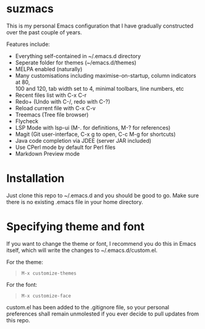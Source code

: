# suzmacs
This is my personal Emacs configuration that I have gradually constructed over
the past couple of years.

Features include:  

  - Everything self-contained in ~/.emacs.d directory  
  - Seperate folder for themes (~/emacs.d/themes)  
  - MELPA enabled (naturally)  
  - Many customisations including maximise-on-startup, column indicators at 80,  
    100 and 120, tab width set to 4, minimal toolbars, line numbers, etc  
  - Recent files list with C-x C-r  
  - Redo+ (Undo with C-/, redo with C-?)  
  - Reload current file with C-x C-v  
  - Treemacs (Tree file browser)  
  - Flycheck  
  - LSP Mode with lsp-ui (M-. for definitions, M-? for references)  
  - Magit (Git user-interface, C-x g to open, C-c M-g for shortcuts)  
  - Java code completion via JDEE (server JAR included)  
  - Use CPerl mode by default for Perl files  
  - Markdown Preview mode  

# Installation
Just clone this repo to ~/.emacs.d and you should be good to go. Make sure there
is no existing .emacs file in your home directory.

# Specifying theme and font
If you want to change the theme or font, I recommend you do this in Emacs
itself, which will write the changes to ~/.emacs.d/custom.el.

For the theme:

> `M-x customize-themes`

For the font:

> `M-x customize-face`

custom.el has been added to the .gitignore file, so your personal preferences
shall remain unmolested if you ever decide to pull updates from this repo.

